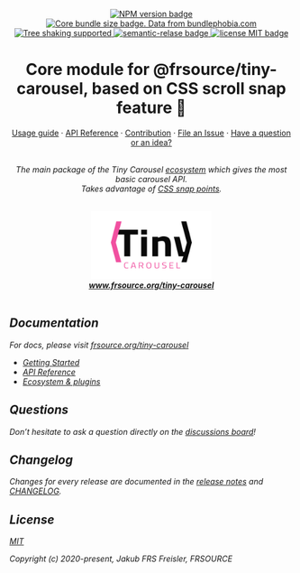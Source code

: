 <p align="center">
  <a href="https://www.npmjs.com/package/">
    <img src="https://img.shields.io/npm/v/@frsource/tiny-carousel-core" alt="NPM version badge">
  </a>
  <a href="https://bundlephobia.com/result?p=@frsource/tiny-carousel-core" title="Visit bundlephobia for more details!">
    <img src="https://img.shields.io/bundlephobia/minzip/@frsource/tiny-carousel-core" alt="Core bundle size badge. Data from bundlephobia.com">
  </a>
  <a href="https://bundlephobia.com/result?p=@frsource/tiny-carousel-core">
    <img src="https://badgen.net/bundlephobia/tree-shaking/@frsource/tiny-carousel-core" alt="Tree shaking supported">
  </a>
  <a href="https://github.com/semantic-release/semantic-release">
    <img src="https://img.shields.io/badge/%20%20%F0%9F%93%A6%F0%9F%9A%80-semantic--release-e10079.svg" alt="semantic-relase badge">
  </a>
  <a href="https://github.com/FRSOURCE/tiny-carousel/blob/master/LICENSE">
    <img src="https://img.shields.io/github/license/FRSOURCE/tiny-carousel" alt="license MIT badge">
  </a>
</p>

<h1 align="center">Core module for @frsource/tiny-carousel, based on CSS scroll snap feature 🚀</h1>

<p align="center">
  <a href="https://www.frsource.org/tiny-carousel/guide/usage/#core">Usage guide</a>
  ·
  <a href="https://www.frsource.org/tiny-carousel/api-reference/core/">API Reference</a>
  ·
  <a href="https://www.frsource.org/tiny-carousel/contribution/">Contribution</a>
  ·
  <a href="https://github.com/FRSOURCE/tiny-carousel/issues">File an Issue</a>
  ·
  <a href="https://github.com/FRSOURCE/tiny-carousel/discussions">Have a question or an idea?</a>
  <br>
</p>

<p align="center">
  <br>
  <i>The main package of the Tiny Carousel <a href="https://www.frsource.org/tiny-carousel/ecosystem/">ecosystem</a> which gives the most basic carousel API.
    <br>Takes advantage of <a href="https://developer.mozilla.org/en-US/docs/Web/CSS/CSS_Scroll_Snap">CSS snap points</a>.
  <br>
  <br>
</p>


<p align="center">
  <img src="https://github.com/FRSOURCE/tiny-carousel/blob/master/src/logo.png" alt="Tiny carousel library logo" height="120px"/>
  <br>
  <a href="https://www.frsource.org/tiny-carousel"><strong>www.frsource.org/tiny-carousel</strong></a>
  <br>
  <br>
</p>


## Documentation

For docs, please visit [frsource.org/tiny-carousel](https://www.frsource.org/tiny-carousel/)

- [Getting Started](https://www.frsource.org/tiny-carousel/guide/usage/#core)
- [API Reference](https://www.frsource.org/tiny-carousel/api-reference/core/)
- [Ecosystem & plugins](https://www.frsource.org/tiny-carousel/ecosystem/)

## Questions

Don’t hesitate to ask a question directly on the [discussions board](https://github.com/FRSOURCE/tiny-carousel/discussions)!

## Changelog

Changes for every release are documented in the [release notes](https://github.com/FRSOURCE/tiny-carousel/releases) and [CHANGELOG](https://github.com/FRSOURCE/tiny-carousel/blob/master/packages/core/CHANGELOG.md).

## License

[MIT](https://opensource.org/licenses/MIT)

Copyright (c) 2020-present, Jakub FRS Freisler, FRSOURCE
